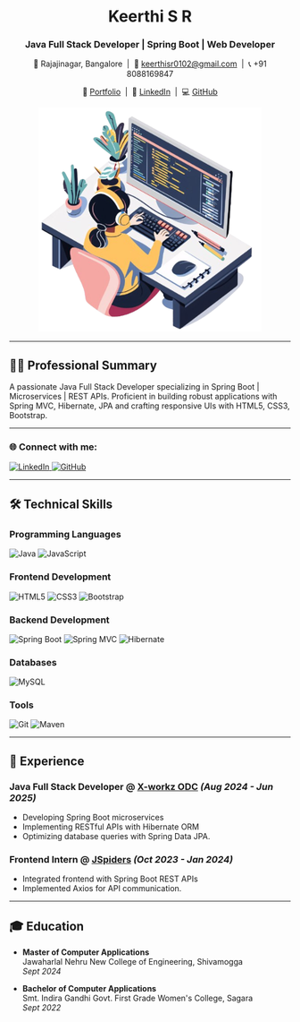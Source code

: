 <h1 align="center">Keerthi S R</h1>

<h3 align="center">
  <span class="typewriter-text">Java Full Stack Developer | Spring Boot | Web Developer</span>
</h3>

<p align="center">
  📍 Rajajinagar, Bangalore &nbsp;|&nbsp;
  📧 <a href="mailto:keerthisr0102@gmail.com">keerthisr0102@gmail.com</a> &nbsp;|&nbsp;
  📞 +91 8088169847  
</p>
<p align="center">
  🔗 <a href="https://portfolio-m1ni.vercel.app/">Portfolio</a> &nbsp;|&nbsp;
  💼 <a href="https://www.linkedin.com/in/keerthi-s-r-57036b289/">LinkedIn</a> &nbsp;|&nbsp;
  💻 <a href="https://github.com/Keerthisgr">GitHub</a>
</p>

<p align="center">
  <img src="coder.png" alt="Coder Image" width="400" style="animation: float 3s ease-in-out infinite;" />
</p>


  


---

## 👨‍💻 Professional Summary
A passionate <span class="typewriter">Java Full Stack Developer</span> specializing in <span class="typewriter">Spring Boot | Microservices | REST APIs</span>. Proficient in building robust applications with <span class="typewriter">Spring MVC, Hibernate, JPA</span> and crafting responsive UIs with <span class="typewriter">HTML5, CSS3, Bootstrap</span>.

---

### 🌐 Connect with me:
<p>
  <a href="https://www.linkedin.com/in/keerthi-s-r-57036b289/" target="_blank">
    <img src="https://raw.githubusercontent.com/rahuldkjain/github-profile-readme-generator/master/src/images/icons/Social/linked-in-alt.svg" height="30" width="40" alt="LinkedIn"/>
  </a>
  <a href="https://github.com/Keerthisgr" target="_blank">
    <img src="https://raw.githubusercontent.com/rahuldkjain/github-profile-readme-generator/master/src/images/icons/Social/github.svg" height="30" width="40" alt="GitHub"/>
  </a>
</p>

---

## 🛠 Technical Skills

### Programming Languages  
![Java](https://img.shields.io/badge/Java-ED8B00?style=flat&logo=openjdk&logoColor=white)
![JavaScript](https://img.shields.io/badge/JavaScript-F7DF1E?style=flat&logo=javascript&logoColor=black)

### Frontend Development  
![HTML5](https://img.shields.io/badge/HTML5-E34F26?style=flat&logo=html5&logoColor=white)
![CSS3](https://img.shields.io/badge/CSS3-1572B6?style=flat&logo=css3&logoColor=white)
![Bootstrap](https://img.shields.io/badge/Bootstrap-563D7C?style=flat&logo=bootstrap&logoColor=white)

### Backend Development  
![Spring Boot](https://img.shields.io/badge/Spring_Boot-6DB33F?style=flat&logo=springboot&logoColor=white)
![Spring MVC](https://img.shields.io/badge/Spring_MVC-6DB33F?style=flat&logo=spring&logoColor=white)
![Hibernate](https://img.shields.io/badge/Hibernate-59666C?style=flat&logo=hibernate&logoColor=white)

### Databases  
![MySQL](https://img.shields.io/badge/MySQL-4479A1?style=flat&logo=mysql&logoColor=white)

### Tools  
![Git](https://img.shields.io/badge/Git-F05032?style=flat&logo=git&logoColor=white)
![Maven](https://img.shields.io/badge/Maven-C71A36?style=flat&logo=apachemaven&logoColor=white)

---

## 💼 Experience

### **Java Full Stack Developer** @ [X-workz ODC](https://x-workz.in/) *(Aug 2024 - Jun 2025)*
- Developing <span class="typewriter">Spring Boot microservices</span> 
- Implementing <span class="typewriter">RESTful APIs</span> with <span class="typewriter">Hibernate ORM</span>
- Optimizing database queries with <span class="typewriter">Spring Data JPA.</span>

### **Frontend Intern** @ [JSpiders](https://jspiders.com/) *(Oct 2023 - Jan 2024)*
- Integrated frontend with <span class="typewriter">Spring Boot REST APIs</span>
- Implemented <span class="typewriter">Axios</span> for API communication.

---

## 🎓 Education
- **Master of Computer Applications**  
  Jawaharlal Nehru New College of Engineering, Shivamogga  
  *Sept 2024*

- **Bachelor of Computer Applications**  
  Smt. Indira Gandhi Govt. First Grade Women's College, Sagara  
  *Sept 2022*
